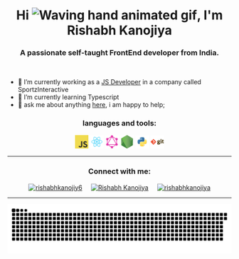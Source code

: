 <h1 align="center">Hi <img src="https://raw.githubusercontent.com/nixin72/nixin72/master/wave.gif" 
         alt="Waving hand animated gif"
         height="45"
         width="45" />, I'm Rishabh Kanojiya</h1>
<h3 align="center">A passionate self-taught FrontEnd developer from India.</h3>

<br>


<p align="center">

- 🔭 I’m currently working as a [JS Developer](https://www.linkedin.com/in/rishabh-kanojiya-805317148/) in a company called SportzInteractive
- 🌱 I’m currently learning Typescript
- 💬 ask me about anything [here](mailto:rishabhkanojiya75@gmail.com), i am happy to help;

<h3 align="center">languages and tools:</h3>

<p align="center">

<img height="30" src="https://raw.githubusercontent.com/github/explore/80688e429a7d4ef2fca1e82350fe8e3517d3494d/topics/javascript/javascript.png">

<img height="30" src="https://raw.githubusercontent.com/github/explore/80688e429a7d4ef2fca1e82350fe8e3517d3494d/topics/react/react.png">

<img height="30" src="https://raw.githubusercontent.com/github/explore/5c058a388828bb5fde0bcafd4bc867b5bb3f26f3/topics/graphql/graphql.png">


<img height="30" src="https://raw.githubusercontent.com/github/explore/80688e429a7d4ef2fca1e82350fe8e3517d3494d/topics/nodejs/nodejs.png">


<img height="30" src="https://raw.githubusercontent.com/github/explore/80688e429a7d4ef2fca1e82350fe8e3517d3494d/topics/python/python.png">


<img height="30" src="https://raw.githubusercontent.com/github/explore/80688e429a7d4ef2fca1e82350fe8e3517d3494d/topics/git/git.png">

</p>

</p>

<hr>

<!-- <p align="center">

<img align="center" alt="GIF" src="https://github.com/abhisheknaiidu/abhisheknaiidu/blob/master/code.gif?raw=true" width="500" height="320" />

</p> -->

<p align="center">


<h3 align="center">Connect with me:</h3>
<p align="center">
<a href="https://twitter.com/rishabhkanojiy6" target="blank"><img align="center" src="https://img.icons8.com/cute-clipart/64/000000/twitter.png" alt="rishabhkanojiy6" height="50" width="50" /></a> &nbsp;&nbsp;&nbsp;
<a href="https://www.linkedin.com/in/rishabh-kanojiya-805317148/" target="blank"><img align="center" src="https://img.icons8.com/cute-clipart/64/000000/linkedin.png" alt="Rishabh Kanojiya" height="50" width="50" /></a>&nbsp;&nbsp;&nbsp;&nbsp;
<a href="https://www.instagram.com/" target="blank"><img align="center" src="https://img.icons8.com/cute-clipart/64/000000/instagram-new.png" alt="rishabhkanojiya" height="50" width="50" /></a>
</p>
</p>

<hr>

<p align="center">
  <img src="https://github.com/rishabhkanojiya/rishabhkanojiya/raw/output/github-contribution-grid-snake.svg" alt="snake"></center>
</p>

<!--
**rishabhkanojiya/rishabhkanojiya** is a ✨ _special_ ✨ repository because its `README.md` (this file) appears on your GitHub profile.

Here are some ideas to get you started:

- 🔭 I’m currently working on ...
- 🌱 I’m currently learning ...
- 👯 I’m looking to collaborate on ...
- 🤔 I’m looking for help with ...
- 💬 Ask me about ...
- 📫 How to reach me: ...
- 😄 Pronouns: ...
- ⚡ Fun fact: ...
-->
